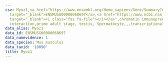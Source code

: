 ```yaml
---
csv: Myoz1,<a href="https://www.ensembl.org/Homo_sapiens/Gene/Summary?db=core;g=ENSMUSG00000068697"
  target="_blank">ENSMUSG00000068697</a>,<a href="https://www.ncbi.nlm.nih.gov/pubmed/25450459"
  target="_blank"><i class="fas fa-file"></i></a>",chromatin immunoprecipitation assay,direct
  interaction,prime adult stage, testis, Spermatocyte,,,transcriptional regulation,
data_alias: Myoz1
data_id: ENSMUSG00000068697
data_numevidence: 1
data_species: Mus musculus
data_taxid: '10090'
title: Myoz1
---
```


